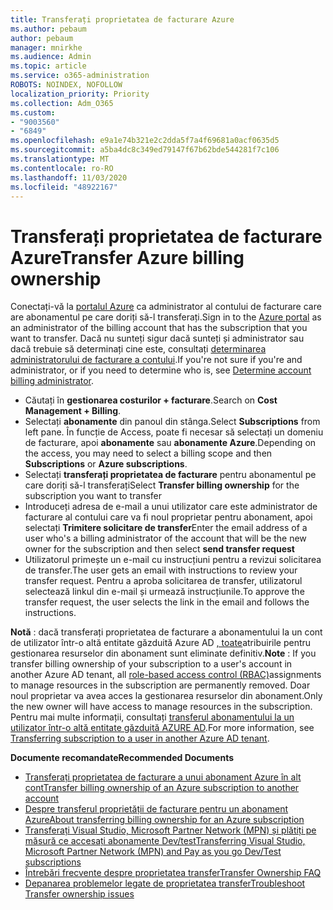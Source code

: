 ```yaml
---
title: Transferați proprietatea de facturare Azure
ms.author: pebaum
author: pebaum
manager: mnirkhe
ms.audience: Admin
ms.topic: article
ms.service: o365-administration
ROBOTS: NOINDEX, NOFOLLOW
localization_priority: Priority
ms.collection: Adm_O365
ms.custom:
- "9003560"
- "6849"
ms.openlocfilehash: e9a1e74b321e2c2dda5f7a4f69681a0acf0635d5
ms.sourcegitcommit: a5ba4dc8c349ed79147f67b62bde544281f7c106
ms.translationtype: MT
ms.contentlocale: ro-RO
ms.lasthandoff: 11/03/2020
ms.locfileid: "48922167"
---
```

# <a name="transfer-azure-billing-ownership"></a><span data-ttu-id="c2101-102">Transferați proprietatea de facturare Azure</span><span class="sxs-lookup"><span data-stu-id="c2101-102">Transfer Azure billing ownership</span></span>

<span data-ttu-id="c2101-103">Conectați-vă la [portalul Azure](https://portal.azure.com/) ca administrator al contului de facturare care are abonamentul pe care doriți să-l transferați.</span><span class="sxs-lookup"><span data-stu-id="c2101-103">Sign in to the [Azure portal](https://portal.azure.com/) as an administrator of the billing account that has the subscription that you want to transfer.</span></span> <span data-ttu-id="c2101-104">Dacă nu sunteți sigur dacă sunteți și administrator sau dacă trebuie să determinați cine este, consultați [determinarea administratorului de facturare a contului](https://docs.microsoft.com/azure/cost-management-billing/understand/subscription-transfer#whoisaa).</span><span class="sxs-lookup"><span data-stu-id="c2101-104">If you're not sure if you're and administrator, or if you need to determine who is, see [Determine account billing administrator](https://docs.microsoft.com/azure/cost-management-billing/understand/subscription-transfer#whoisaa).</span></span>

- <span data-ttu-id="c2101-105">Căutați în **gestionarea costurilor + facturare**.</span><span class="sxs-lookup"><span data-stu-id="c2101-105">Search on **Cost Management + Billing**.</span></span>
- <span data-ttu-id="c2101-106">Selectați **abonamente** din panoul din stânga.</span><span class="sxs-lookup"><span data-stu-id="c2101-106">Select **Subscriptions** from left pane.</span></span> <span data-ttu-id="c2101-107">În funcție de Access, poate fi necesar să selectați un domeniu de facturare, apoi **abonamente** sau **abonamente Azure**.</span><span class="sxs-lookup"><span data-stu-id="c2101-107">Depending on the access, you may need to select a billing scope and then **Subscriptions** or **Azure subscriptions**.</span></span>
- <span data-ttu-id="c2101-108">Selectați **transferați proprietatea de facturare** pentru abonamentul pe care doriți să-l transferați</span><span class="sxs-lookup"><span data-stu-id="c2101-108">Select **Transfer billing ownership** for the subscription you want to transfer</span></span>
- <span data-ttu-id="c2101-109">Introduceți adresa de e-mail a unui utilizator care este administrator de facturare al contului care va fi noul proprietar pentru abonament, apoi selectați **Trimitere solicitare de transfer**</span><span class="sxs-lookup"><span data-stu-id="c2101-109">Enter the email address of a user who's a billing administrator of the account that will be the new owner for the subscription and then select **send transfer request**</span></span>
- <span data-ttu-id="c2101-110">Utilizatorul primește un e-mail cu instrucțiuni pentru a revizui solicitarea de transfer.</span><span class="sxs-lookup"><span data-stu-id="c2101-110">The user gets an email with instructions to review your transfer request.</span></span> <span data-ttu-id="c2101-111">Pentru a aproba solicitarea de transfer, utilizatorul selectează linkul din e-mail și urmează instrucțiunile.</span><span class="sxs-lookup"><span data-stu-id="c2101-111">To approve the transfer request, the user selects the link in the email and follows the instructions.</span></span>

<span data-ttu-id="c2101-112">**Notă** : dacă transferați proprietatea de facturare a abonamentului la un cont de utilizator într-o altă entitate găzduită Azure AD [, toate](https://docs.microsoft.com/azure/role-based-access-control/overview?WT.mc_id=Portal-Microsoft_Azure_Support)atribuirile pentru gestionarea resurselor din abonament sunt eliminate definitiv.</span><span class="sxs-lookup"><span data-stu-id="c2101-112">**Note** : If you transfer billing ownership of your subscription to a user's account in another Azure AD tenant, all [role-based access control (RBAC)](https://docs.microsoft.com/azure/role-based-access-control/overview?WT.mc_id=Portal-Microsoft_Azure_Support)assignments to manage resources in the subscription are permanently removed.</span></span> <span data-ttu-id="c2101-113">Doar noul proprietar va avea acces la gestionarea resurselor din abonament.</span><span class="sxs-lookup"><span data-stu-id="c2101-113">Only the new owner will have access to manage resources in the subscription.</span></span> <span data-ttu-id="c2101-114">Pentru mai multe informații, consultați [transferul abonamentului la un utilizator într-o altă entitate găzduită AZURE AD](https://docs.microsoft.com/azure/active-directory/managed-identities-azure-resources/known-issues?WT.mc_id=Portal-Microsoft_Azure_Support).</span><span class="sxs-lookup"><span data-stu-id="c2101-114">For more information, see [Transferring subscription to a user in another Azure AD tenant](https://docs.microsoft.com/azure/active-directory/managed-identities-azure-resources/known-issues?WT.mc_id=Portal-Microsoft_Azure_Support).</span></span>

<span data-ttu-id="c2101-115">**Documente recomandate**</span><span class="sxs-lookup"><span data-stu-id="c2101-115">**Recommended Documents**</span></span>

- [<span data-ttu-id="c2101-116">Transferați proprietatea de facturare a unui abonament Azure în alt cont</span><span class="sxs-lookup"><span data-stu-id="c2101-116">Transfer billing ownership of an Azure subscription to another account</span></span>](https://docs.microsoft.com/azure/cost-management-billing/manage/billing-subscription-transfer)
- [<span data-ttu-id="c2101-117">Despre transferul proprietății de facturare pentru un abonament Azure</span><span class="sxs-lookup"><span data-stu-id="c2101-117">About transferring billing ownership for an Azure subscription</span></span>](https://docs.microsoft.com//azure/cost-management-billing/understand/subscription-transfer)
- [<span data-ttu-id="c2101-118">Transferați Visual Studio, Microsoft Partner Network (MPN) și plătiți pe măsură ce accesați abonamente Dev/test</span><span class="sxs-lookup"><span data-stu-id="c2101-118">Transferring Visual Studio, Microsoft Partner Network (MPN) and Pay as you go Dev/Test subscriptions</span></span>](https://docs.microsoft.com/azure/billing/billing-subscription-transfer?WT.mc_id=Portal-Microsoft_Azure_Support#transferring-visual-studio-microsoft-partner-network-mpn-and-pay-as-you-go-devtest-subscriptions)
- [<span data-ttu-id="c2101-119">Întrebări frecvente despre proprietatea transfer</span><span class="sxs-lookup"><span data-stu-id="c2101-119">Transfer Ownership FAQ</span></span>](https://docs.microsoft.com/azure/billing/billing-subscription-transfer?WT.mc_id=Portal-Microsoft_Azure_Support#frequently-asked-questions-faq-for-senders)
- [<span data-ttu-id="c2101-120">Depanarea problemelor legate de proprietatea transfer</span><span class="sxs-lookup"><span data-stu-id="c2101-120">Troubleshoot Transfer ownership issues</span></span>](https://docs.microsoft.com/azure/billing/billing-subscription-transfer?WT.mc_id=Portal-Microsoft_Azure_Support#troubleshooting)
